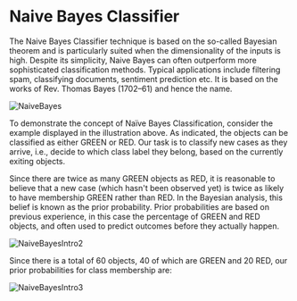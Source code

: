 # Naive Bayes Classifier
The Naive Bayes Classifier technique is based on the so-called Bayesian theorem and is particularly suited when the dimensionality of the inputs is high. Despite its simplicity, Naive Bayes can often outperform more sophisticated classification methods.
Typical applications include filtering spam, classifying documents, sentiment prediction etc. It is based on the works of Rev. Thomas Bayes (1702–61) and hence the name.

![NaiveBayes](http://www.statsoft.com/textbook/graphics/NaiveBayesIntro1.gif)

To demonstrate the concept of Naïve Bayes Classification, consider the example displayed in the illustration above. As indicated, the objects can be classified as either GREEN or RED. Our task is to classify new cases as they arrive, i.e., decide to which class label they belong, based on the currently exiting objects.

Since there are twice as many GREEN objects as RED, it is reasonable to believe that a new case (which hasn't been observed yet) is twice as likely to have membership GREEN rather than RED. In the Bayesian analysis, this belief is known as the prior probability. Prior probabilities are based on previous experience, in this case the percentage of GREEN and RED objects, and often used to predict outcomes before they actually happen.

![NaiveBayesIntro2](http://www.statsoft.com/textbook/graphics/NaiveBayesIntro2.gif)

Since there is a total of 60 objects, 40 of which are GREEN and 20 RED, our prior probabilities for class membership are:

![NaiveBayesIntro3](http://www.statsoft.com/textbook/graphics/NaiveBayesIntro3.gif)